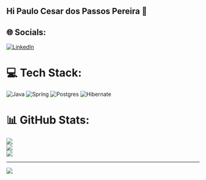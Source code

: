 ## Hi Paulo Cesar dos Passos Pereira 👋


## 🌐 Socials:
[![LinkedIn](https://img.shields.io/badge/LinkedIn-%230077B5.svg?logo=linkedin&logoColor=white)](https://linkedin.com/in/www.linkedin.com/in/paulopassos88) 

# 💻 Tech Stack:
![Java](https://img.shields.io/badge/java-%23ED8B00.svg?style=for-the-badge&logo=openjdk&logoColor=white) ![Spring](https://img.shields.io/badge/spring-%236DB33F.svg?style=for-the-badge&logo=spring&logoColor=white) ![Postgres](https://img.shields.io/badge/postgres-%23316192.svg?style=for-the-badge&logo=postgresql&logoColor=white) ![Hibernate](https://img.shields.io/badge/Hibernate-59666C?style=for-the-badge&logo=Hibernate&logoColor=white)
# 📊 GitHub Stats:
![](https://github-readme-stats.vercel.app/api?username=paulopassos88&theme=blue-green&hide_border=false&include_all_commits=false&count_private=false)<br/>
![](https://github-readme-streak-stats.herokuapp.com/?user=paulopassos88&theme=blue-green&hide_border=false)<br/>
![](https://github-readme-stats.vercel.app/api/top-langs/?username=paulopassos88&theme=blue-green&hide_border=false&include_all_commits=false&count_private=false&layout=compact)

---
[![](https://visitcount.itsvg.in/api?id=paulopassos040788&icon=0&color=0)](https://visitcount.itsvg.in)

<!-- Proudly created with GPRM ( https://gprm.itsvg.in ) -->
